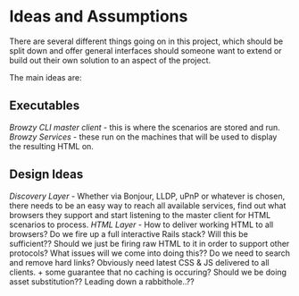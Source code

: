 Ideas and Assumptions
=====================

There are several different things going on in this project, which should be
split down and offer general interfaces should someone want to extend or build 
out their own solution to an aspect of the project.

The main ideas are:

Executables
-----------
*Browzy CLI master client* - this is where the scenarios are stored and run.
*Browzy Services* - these run on the machines that will be used to display the
resulting HTML on.

Design Ideas
------------
*Discovery Layer* - Whether via Bonjour, LLDP, uPnP or whatever is chosen, there
needs to be an easy way to reach all available services, find out what browsers
they support and start listening to the master client for HTML scenarios to
process.
*HTML Layer* - How to deliver working HTML to all browsers? Do we fire up a full
interactive Rails stack? Will this be sufficient?? Should we just be firing raw
HTML to it in order to support other protocols? What issues will we come into 
doing this?? Do we need to search and remove hard links? Obviously need latest
CSS & JS delivered to all clients. + some guarantee that no caching is occuring?
Should we be doing asset substitution?? Leading down a rabbithole..??

